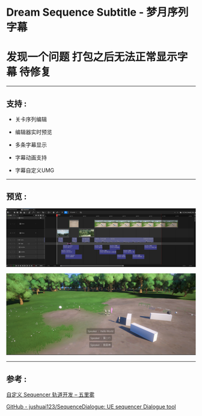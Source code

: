 # Dream Sequence Subtitle - 梦月序列字幕

# 发现一个问题 打包之后无法正常显示字幕 待修复

---

## 支持 :

- 关卡序列编辑

- 编辑器实时预览

- 多条字幕显示

- 字幕动画支持

- 字幕自定义UMG

---

## 预览 :

![preview1](./Images/preview1.png "preview1")

![preview2](./Images/preview2.png "preview2")

---

## 参考 :

[自定义 Sequencer 轨道开发 &#8211; 五里雾](https://santa.wang/custom_sequencer_track_dev/)

[GitHub - jushuai123/SequenceDialogue: UE sequencer Dialogue tool](https://github.com/jushuai123/SequenceDialogue)


